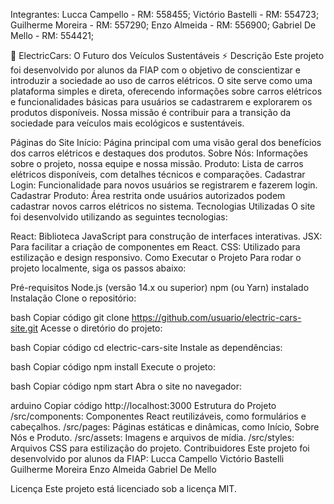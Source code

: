 Integrantes:
Lucca Campello - RM: 558455;
Victório Bastelli - RM: 554723;
Guilherme Moreira - RM: 557290;
Enzo Almeida - RM: 556900;
Gabriel De Mello - RM: 554421;

🚗 ElectricCars: O Futuro dos Veículos Sustentáveis ⚡
Descrição
Este projeto foi desenvolvido por alunos da FIAP com o objetivo de conscientizar e introduzir a sociedade ao uso de carros elétricos. O site serve como uma plataforma simples e direta, oferecendo informações sobre carros elétricos e funcionalidades básicas para usuários se cadastrarem e explorarem os produtos disponíveis. Nossa missão é contribuir para a transição da sociedade para veículos mais ecológicos e sustentáveis.

Páginas do Site
Início: Página principal com uma visão geral dos benefícios dos carros elétricos e destaques dos produtos.
Sobre Nós: Informações sobre o projeto, nossa equipe e nossa missão.
Produto: Lista de carros elétricos disponíveis, com detalhes técnicos e comparações.
Cadastrar Login: Funcionalidade para novos usuários se registrarem e fazerem login.
Cadastrar Produto: Área restrita onde usuários autorizados podem cadastrar novos carros elétricos no sistema.
Tecnologias Utilizadas
O site foi desenvolvido utilizando as seguintes tecnologias:

React: Biblioteca JavaScript para construção de interfaces interativas.
JSX: Para facilitar a criação de componentes em React.
CSS: Utilizado para estilização e design responsivo.
Como Executar o Projeto
Para rodar o projeto localmente, siga os passos abaixo:

Pré-requisitos
Node.js (versão 14.x ou superior)
npm (ou Yarn) instalado
Instalação
Clone o repositório:

bash
Copiar código
git clone https://github.com/usuario/electric-cars-site.git
Acesse o diretório do projeto:

bash
Copiar código
cd electric-cars-site
Instale as dependências:

bash
Copiar código
npm install
Execute o projeto:

bash
Copiar código
npm start
Abra o site no navegador:

arduino
Copiar código
http://localhost:3000
Estrutura do Projeto
/src/components: Componentes React reutilizáveis, como formulários e cabeçalhos.
/src/pages: Páginas estáticas e dinâmicas, como Início, Sobre Nós e Produto.
/src/assets: Imagens e arquivos de mídia.
/src/styles: Arquivos CSS para estilização do projeto.
Contribuidores
Este projeto foi desenvolvido por alunos da FIAP:
Lucca Campello
Victório Bastelli
Guilherme Moreira
Enzo Almeida
Gabriel De Mello

Licença
Este projeto está licenciado sob a licença MIT.